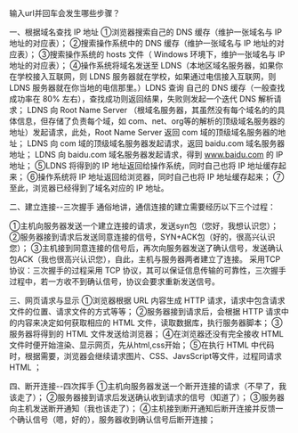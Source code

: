 输入url并回车会发生哪些步骤？

一、根据域名查找 IP 地址
①浏览器搜索自己的 DNS 缓存（维护一张域名与 IP 地址的对应表）；
②搜索操作系统中的 DNS 缓存（维护一张域名与 IP 地址的对应表）；
③搜索操作系统的 hosts 文件（ Windows 环境下，维护一张域名与 IP 地址的对应表）；
④操作系统将域名发送至 LDNS（本地区域名服务器，如果你在学校接入互联网，则 LDNS 服务器就在学校，如果通过电信接入互联网，则 LDNS 服务器就在你当地的电信那里。）LDNS 查询 自己的 DNS 缓存（一般查找成功率在 80% 左右），查找成功则返回结果，失败则发起一个迭代 DNS 解析请求；
LDNS 向 Root Name Server （根域名服务器，其虽然没有每个域名的的具体信息，但存储了负责每个域，如 com、net、org等的解析的顶级域名服务器的地址）发起请求，此处，Root Name Server 返回 com 域的顶级域名服务器的地址；
LDNS 向 com 域的顶级域名服务器发起请求，返回 baidu.com 域名服务器地址；
LDNS 向 baidu.com 域名服务器发起请求，得到 www.baidu.com 的 IP 地址；
⑤LDNS 将得到的 IP 地址返回给操作系统，同时自己也将 IP 地址缓存起来；
⑥操作系统将 IP 地址返回给浏览器，同时自己也将 IP 地址缓存起来；
⑦至此，浏览器已经得到了域名对应的 IP 地址。

二、建立连接--三次握手
通俗地讲，通信连接的建立需要经历以下三个过程：

①主机向服务器发送一个建立连接的请求，发送syn包（您好，我想认识您）；
②服务器接到请求后发送同意连接的信号，SYN+ACK包（好的，很高兴认识您）；
③主机接到同意连接的信号后，再次向服务器发送了确认信号，发送确认包ACK（我也很高兴认识您），自此，主机与服务器两者建立了连接。
采用TCP 协议：三次握手的过程采用 TCP 协议，其可以保证信息传输的可靠性，三次握手过程中，若一方收不到确认信号，协议会要求重新发送信号。

三、网页请求与显示
①浏览器根据 URL 内容生成 HTTP 请求，请求中包含请求文件的位置、请求文件的方式等等；
②服务器接到请求后，会根据 HTTP 请求中的内容来决定如何获取相应的 HTML 文件，读取数据库，执行服务器脚本；
③服务器将得到的 HTML 文件发送给浏览器；
④在浏览器还没有完全接收 HTML 文件时便开始渲染、显示网页，先从html,css开始；
⑤在执行 HTML 中代码时，根据需要，浏览器会继续请求图片、CSS、JavsScript等文件，过程同请求 HTML ；

四、断开连接--四次挥手
①主机向服务器发送一个断开连接的请求（不早了，我该走了）；
②服务器接到请求后发送确认收到请求的信号（知道了）；
③服务器向主机发送断开通知（我也该走了）；
④主机接到断开通知后断开连接并反馈一个确认信号（嗯，好的），服务器收到确认信号后断开连接；
